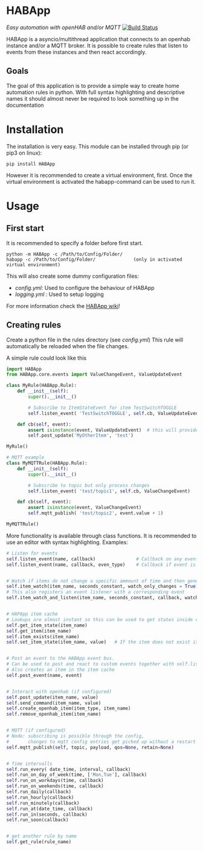 # HABApp
_Easy automation with openHAB and/or MQTT_
[![Build Status](https://travis-ci.org/spacemanspiff2007/HABApp.svg?branch=master)](https://travis-ci.org/spacemanspiff2007/HABApp)

HABApp is a asyncio/multithread application that connects to an openhab instance and/or a MQTT broker.
It is possible to create rules that listen to events from these instances and then react accordingly.

## Goals
The goal of this application is to provide a simple way to create home automation rules in python.
With full syntax highlighting and descriptive names it should almost never be required to look something up in the documentation

# Installation
The installation is very easy. This module can be installed through pip (or pip3 on linux):
```
pip install HABApp
```
However it is recommended to create a virtual environment, first.
Once the virtual environment is activated the habapp-command can be used to run it.

# Usage
## First start
It is recommended to specify a folder before first start.
```
python -m HABApp -c /Path/to/Config/Folder/
habapp -c /Path/to/Config/Folder/              (only in activated virtual environment)
```
This will also create some dummy configuration files:
- _config.yml_: Used to configure the behaviour of HABApp
- _logging.yml_ : Used to setup logging

For more information check the [HABApp wiki](https://github.com/spacemanspiff2007/HABApp/wiki)!

## Creating rules
Create a python file in the rules directory (see _config.yml_)
This rule will automatically be reloaded when the file changes.

A simple rule could look like this
```python
import HABApp
from HABApp.core.events import ValueChangeEvent, ValueUpdateEvent

class MyRule(HABApp.Rule):
    def __init__(self):
        super().__init__()

        # Subscribe to ItemStateEvent for item TestSwitchTOGGLE
        self.listen_event( 'TestSwitchTOGGLE', self.cb, ValueUpdateEvent)

    def cb(self, event):
        assert isinstance(event, ValueUpdateEvent)  # this will provide syntax highlighting for event
        self.post_update('MyOtherItem', 'test')

MyRule()

# MQTT example
class MyMQTTRule(HABApp.Rule):
    def __init__(self):
        super().__init__()

        # Subscribe to topic but only process changes
        self.listen_event( 'test/topic1', self.cb, ValueChangeEvent)

    def cb(self, event):
        assert isinstance(event, ValueChangeEvent)
        self.mqtt_publish( 'test/topic2', event.value + 1)

MyMQTTRule()

```

More functionality is available through class functions.
It is recommended to use an editor with syntax highlighting.
Examples:
```python
# Listen for events
self.listen_event(name, callback)               # Callback on any event
self.listen_event(name, callback, even_type)    # Callback if event is instance of event_type


# Watch if items do not change a specific ammount of time and then generate an event
self.item_watch(item_name, seconds_constant, watch_only_changes = True)
# This also registers an event listener with a corresponding event
self.item_watch_and_listen(item_name, seconds_constant, callback, watch_only_changes = True)


# HAPApp item cache
# Lookups are almost instant so this can be used to get states inside of rules
self.get_item_state(item_name)
self.get_item(item_name)
self.item_exists(item_name)
self.set_item_state(item_name, value)   # If the item does not exist it will be created


# Post an event to the HABApp event bus.
# Can be used to post and react to custom events together with self.listen_event
# Also creates an item in the item cache
self.post_event(name, event)


# Interact with openhab (if configured)
self.post_update(item_name, value)
self.send_command(item_name, value)
self.create_openhab_item(item_type, item_name)
self.remove_openhab_item(item_name)


# MQTT (if configured)
# Node: subscribing is possible through the config,
#       changes to mqtt config entries get picked up without a restart
self.mqtt_publish(self, topic, payload, qos=None, retain=None)


# Time intervalls
self.run_every( date_time, interval, callback)
self.run_on_day_of_week(time, ['Mon,Tue'], callback)
self.run_on_workdays(time, callback)
self.run_on_weekends(time, callback)
self.run_daily(callback)
self.run_hourly(callback)
self.run_minutely(callback)
self.run_at(date_time, callback)
self.run_in(seconds, callback)
self.run_soon(callback)


# get another rule by name
self.get_rule(rule_name)
```